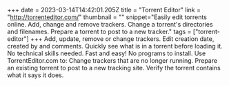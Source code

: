 +++
date = 2023-03-14T14:42:01.205Z
title = "Torrent Editor"
link = "http://torrenteditor.com/"
thumbnail = ""
snippet="Easily edit torrents online. Add, change and remove trackers. Change a torrent's directories and filenames. Prepare a torrent to post to a new tracker."
tags = ["torrent-editor"]
+++
Add, update, remove or change trackers.
Edit creation date, created by and comments.
Quickly see what is in a torrent before loading it.
No technical skills needed.
Fast and easy!
No programs to install.
Use TorrentEditor.com to:
Change trackers that are no longer running.
Prepare an existing torrent to post to a new tracking site.
Verify the torrent contains what it says it does.
